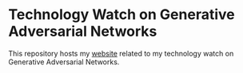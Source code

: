 # Technology Watch on Generative Adversarial Networks

This repository hosts my [website](https://pascalgodbillot.github.io/) related to my technology watch on Generative Adversarial Networks.
